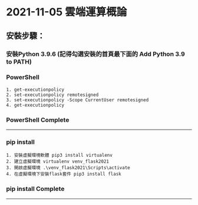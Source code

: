 # 2021-11-05 雲端運算概論
## 安裝步驟：
###  安裝Python 3.9.6 (記得勾選安裝的首頁最下面的 Add Python 3.9 to PATH)
###  PowerShell
    1. get-executionpolicy
    2. set-executionpolicy remotesigned
    3. set-executionpolicy -Scope CurrentUser remotesigned
    4. get-executionpolicy 
### PowerShell Complete
---
### pip install
    1. 安裝虛擬環境軟體 pip3 install virtualenv  
    2. 建立虛擬環境 virtualenv venv_flask2021
    3. 開啟虛擬環境 .\venv_flask2021\Scripts\activate
    4. 在虛擬環境下安裝flask套件 pip3 install flask
### pip install Complete
---












